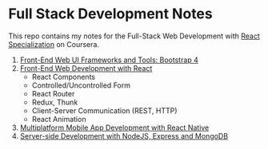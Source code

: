 # Full Stack Development Notes

This repo contains my notes for the Full-Stack Web Development with [React Specialization](https://www.coursera.org/specializations/full-stack-react) on Coursera.

1. [Front-End Web UI Frameworks and Tools: Bootstrap 4](https://github.com/vanessaaleung/full-stack-notes/tree/master/bootstrap)
2. [Front-End Web Development with React](https://github.com/vanessaaleung/full-stack-notes/tree/master/react)
    - React Components
    - Controlled/Uncontrolled Form
    - React Router
    - Redux, Thunk
    - Client-Server Communication (REST, HTTP)
    - React Animation
3. [Multiplatform Mobile App Development with React Native](https://github.com/vanessaaleung/full-stack-notes/tree/master/react-native)
4. [Server-side Development with NodeJS, Express and MongoDB](https://github.com/vanessaaleung/full-stack-notes/tree/master/server-side-development)

